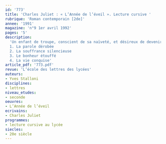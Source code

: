 ```yaml
---
id: '773'
title: 'Charles Juliet : « L’Année de l’éveil ». Lecture cursive '
rubrique: 'Roman contemporain [2de]'
annee: '1991'
magazine: 'n°9 1er avril 1992'
pages: '5'
description: 
  'Un enfant de troupe, conscient de sa naïveté, et désireux de devenir un adulte averti…
  1. La parole dérobée
  2. La souffrance silencieuse
  3. Le bonheur étouffé
  4. La vie conquise'
article_pdf: '773.pdf'
revue: 'L’école des lettres des lycées'
auteurs:
- Yves Stalloni
disciplines:
- lettres
niveau_etudes:
- seconde
oeuvres:
- L’Année de l’éveil
ecrivains:
- Charles Juliet
programmes:
- lecture cursive au lycée
siecles:
- 20e siècle
---
```


